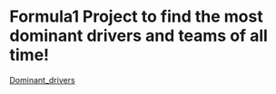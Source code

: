 # Formula1 Project to find the most dominant drivers and teams of all time!

[Dominant_drivers](https://user-images.githubusercontent.com/32430610/155885959-09296bd4-7c58-4795-b585-b08be65a7054.JPG)
